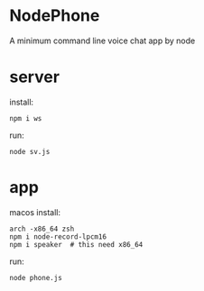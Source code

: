 # NodePhone
A minimum command line voice chat app by node


# server

install:

```
npm i ws
```

run:

```
node sv.js
```


# app

macos install:

```
arch -x86_64 zsh
npm i node-record-lpcm16
npm i speaker  # this need x86_64
```

run:

```
node phone.js
```
